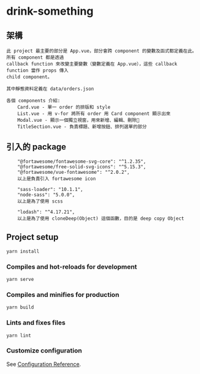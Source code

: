 # drink-something

## 架構
```
此 project 最主要的部分是 App.vue，部分會跨 component 的變數及函式都定義在此。所有 component 都是透過
callback function 來改變主要變數（變數定義在 App.vue），這些 callback function 當作 props 傳入
child component。

其中靜態資料定義在 data/orders.json

各個 components 介紹:
    Card.vue - 單一 order 的排版和 style
    List.vue - 用 v-for 將所有 order 用 Card component 顯示出來
    Modal.vue - 顯示一個獨立視窗，用來新增、編輯、刪除
    TitleSection.vue - 負責標題、新增按鈕、排列選單的部分
```
## 引入的 package
```
    "@fortawesome/fontawesome-svg-core": "^1.2.35",
    "@fortawesome/free-solid-svg-icons": "^5.15.3",
    "@fortawesome/vue-fontawesome": "^2.0.2",
    以上是負責引入 fortawesome icon

    "sass-loader": "10.1.1",
    "node-sass": "5.0.0",
    以上是為了使用 scss 

    "lodash": "^4.17.21",
    以上是為了使用 cloneDeep(Object) 這個函數，目的是 deep copy Object

```

## Project setup
```
yarn install
```

### Compiles and hot-reloads for development
```
yarn serve
```

### Compiles and minifies for production
```
yarn build
```

### Lints and fixes files
```
yarn lint
```

### Customize configuration
See [Configuration Reference](https://cli.vuejs.org/config/).
